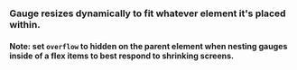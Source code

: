 ### Gauge resizes dynamically to fit whatever element it's placed within.
#### Note: set `overflow` to hidden on the parent element when nesting gauges inside of a flex items to best respond to shrinking screens.